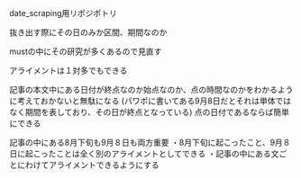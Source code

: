date_scraping用リポジポトリ

抜き出す際にその日のみか区間、期間なのか

mustの中にその研究が多くあるので見直す

アライメントは１対多でもできる

記事の本文中にある日付が終点なのか始点なのか、点の時間なのかをわかるように考えておかないと無駄になる
(パワポに書いてある9月8日だとそれは単体ではなく期間を表しており、その日が終点となっている)
点の日付であるならば簡単にできる

記事の中にある8月下旬も9月８日も両方重要
・8月下旬に起こったこと、9月８日に起こったことは全く別のアライメントとしてできる
・記事の中にある文ごとにわけてアライメントできるようにする